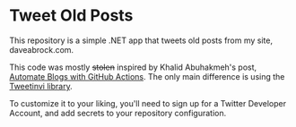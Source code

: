 # Tweet Old Posts

This repository is a simple .NET app that tweets old posts from my site, daveabrock.com.

This code was mostly ~~stolen~~ inspired by Khalid Abuhakmeh's post, [Automate Blogs with GitHub Actions](https://khalidabuhakmeh.com/automate-your-blog-with-github-actions). The only main difference is using the [Tweetinvi library](https://github.com/linvi/tweetinvi).

To customize it to your liking, you'll need to sign up for a Twitter Developer Account, and add secrets to your repository configuration.
